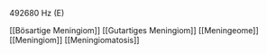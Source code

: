 492680 Hz (E)

[[Bösartige Meningiom]]
[[Gutartiges Meningiom]]
[[Meningeome]]
[[Meningiom]]
[[Meningiomatosis]]